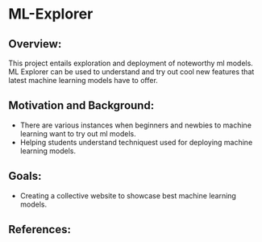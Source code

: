 # ML-Explorer


## Overview:
This project entails exploration and deployment of noteworthy ml models. ML Explorer can be used to understand and try out cool new features that latest machine learning models have to offer.

## Motivation and Background:
- There are various instances when beginners and newbies to machine learning want to try out ml models.
- Helping students understand techniquest used for deploying machine learning models.

## Goals:
- Creating a collective website to showcase best machine learning models.

## References:
